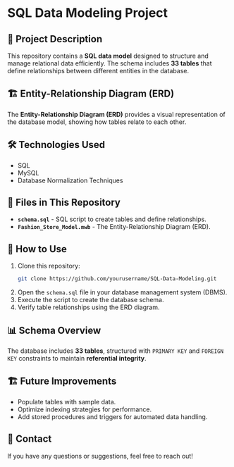 # SQL Data Modeling Project

## 📌 Project Description
This repository contains a **SQL data model** designed to structure and manage relational data efficiently. The schema includes **33 tables** that define relationships between different entities in the database.

## 🏗️ Entity-Relationship Diagram (ERD)
The **Entity-Relationship Diagram (ERD)** provides a visual representation of the database model, showing how tables relate to each other.


## 🛠️ Technologies Used
- SQL
- MySQL
- Database Normalization Techniques

## 📂 Files in This Repository
- **`schema.sql`** - SQL script to create tables and define relationships.
- **`Fashion_Store_Model.mwb`** - The Entity-Relationship Diagram (ERD).

## 🚀 How to Use
1. Clone this repository:
   ```bash
   git clone https://github.com/yourusername/SQL-Data-Modeling.git
   ```
2. Open the `schema.sql` file in your database management system (DBMS).
3. Execute the script to create the database schema.
4. Verify table relationships using the ERD diagram.

## 📊 Schema Overview
The database includes **33 tables**, structured with `PRIMARY KEY` and `FOREIGN KEY` constraints to maintain **referential integrity**.

## 🏗️ Future Improvements
- Populate tables with sample data.
- Optimize indexing strategies for performance.
- Add stored procedures and triggers for automated data handling.

## 📩 Contact
If you have any questions or suggestions, feel free to reach out!
